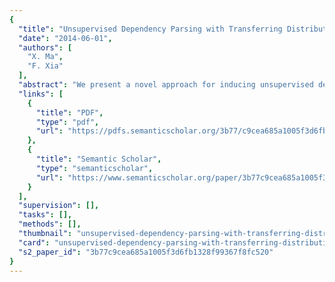 ```yaml
---
{
  "title": "Unsupervised Dependency Parsing with Transferring Distribution via Parallel Guidance and Entropy Regularization",
  "date": "2014-06-01",
  "authors": [
    "X. Ma",
    "F. Xia"
  ],
  "abstract": "We present a novel approach for inducing unsupervised dependency parsers for languages that have no labeled training data, but have translated text in a resourcerich language. We train probabilistic parsing models for resource-poor languages by transferring cross-lingual knowledge from resource-rich language with entropy regularization. Our method can be used as a purely monolingual dependency parser, requiring no human translations for the test data, thus making it applicable to a wide range of resource-poor languages. We perform experiments on three Data sets — Version 1.0 and version 2.0 of Google Universal Dependency Treebanks and Treebanks from CoNLL shared-tasks, across ten languages. We obtain stateof-the art performance of all the three data sets when compared with previously studied unsupervised and projected parsing systems.",
  "links": [
    {
      "title": "PDF",
      "type": "pdf",
      "url": "https://pdfs.semanticscholar.org/3b77/c9cea685a1005f3d6fb1328f99367f8fc520.pdf"
    },
    {
      "title": "Semantic Scholar",
      "type": "semanticscholar",
      "url": "https://www.semanticscholar.org/paper/3b77c9cea685a1005f3d6fb1328f99367f8fc520"
    }
  ],
  "supervision": [],
  "tasks": [],
  "methods": [],
  "thumbnail": "unsupervised-dependency-parsing-with-transferring-distribution-via-parallel-guidance-and-entropy-regularization-thumb.jpg",
  "card": "unsupervised-dependency-parsing-with-transferring-distribution-via-parallel-guidance-and-entropy-regularization-card.jpg",
  "s2_paper_id": "3b77c9cea685a1005f3d6fb1328f99367f8fc520"
}
---
```


